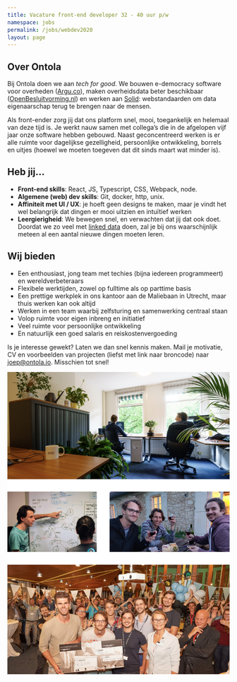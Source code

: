 ```yaml
---
title: Vacature front-end developer 32 - 40 uur p/w
namespace: jobs
permalink: /jobs/webdev2020
layout: page
---
```


## Over Ontola

Bij Ontola doen we aan _tech for good_.
We bouwen e-democracy software voor overheden ([Argu.co](https://argu.co)), maken overheidsdata beter beschikbaar ([OpenBesluitvorming.nl](openbesluitvorming.nl/)) en werken aan [Solid](https://solidproject.org/): webstandaarden om data eigenaarschap terug te brengen naar de mensen.

Als front-ender zorg jij dat ons platform snel, mooi, toegankelijk en helemaal van deze tijd is. Je werkt nauw samen met collega’s die in de afgelopen vijf jaar onze software hebben gebouwd. Naast geconcentreerd werken is er alle ruimte voor dagelijkse gezelligheid, persoonlijke ontwikkeling, borrels en uitjes (hoewel we moeten toegeven dat dit sinds maart wat minder is).

## Heb jij...

- **Front-end skills**: React, JS, Typescript, CSS, Webpack, node.
- **Algemene (web) dev skills**: Git, docker, http, unix.
- **Affiniteit met UI / UX**: je hoeft geen designs te maken, maar je vindt het wel belangrijk dat dingen er mooi uitzien en intuïtief  werken
- **Leergierigheid**: We bewegen snel, en verwachten dat jij dat ook doet. Doordat we zo veel met [linked data](https://ontola.io/what-is-linked-data/) doen, zal je bij ons waarschijnlijk meteen al een aantal nieuwe dingen moeten leren.

## Wij bieden

- Een enthousiast, jong team met techies (bijna iedereen programmeert) en wereldverbeteraars
- Flexibele werktijden, zowel op fulltime als op parttime basis
- Een prettige werkplek in ons kantoor aan de Maliebaan in Utrecht, maar thuis werken kan ook altijd
- Werken in een team waarbij zelfsturing en samenwerking centraal staan
- Volop ruimte voor eigen inbreng en initiatief
- Veel ruimte voor persoonlijke ontwikkeling
- En natuurlijk een goed salaris en reiskostenvergoeding

Is je interesse gewekt? Laten we dan snel kennis maken. Mail je motivatie, CV en voorbeelden van projecten (liefst met link naar broncode) naar [joep@ontola.io](mailto:joep@ontola.io). Misschien tot snel!

![](/img/jobs.jpg)
